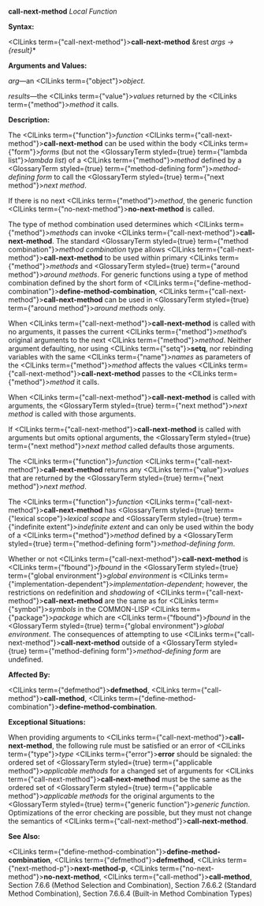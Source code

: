 **call-next-method** *Local Function* 



**Syntax:** 



<ClLinks  term={"call-next-method"}><b>call-next-method</b></ClLinks> &amp;rest *args → \{result\}*\* 



**Arguments and Values:** 



*arg*—an <ClLinks  term={"object"}><i>object</i></ClLinks>. 



*results*—the <ClLinks  term={"value"}><i>values</i></ClLinks> returned by the <ClLinks  term={"method"}><i>method</i></ClLinks> it calls. 



**Description:** 



The <ClLinks  term={"function"}><i>function</i></ClLinks> <ClLinks  term={"call-next-method"}><b>call-next-method</b></ClLinks> can be used within the body <ClLinks  term={"form"}><i>forms</i></ClLinks> (but not the <GlossaryTerm styled={true} term={"lambda list"}><i>lambda list</i></GlossaryTerm>) of a <ClLinks  term={"method"}><i>method</i></ClLinks> defined by a <GlossaryTerm styled={true} term={"method-defining form"}><i>method-defining form</i></GlossaryTerm> to call the <GlossaryTerm styled={true} term={"next method"}><i>next method</i></GlossaryTerm>. 



If there is no next <ClLinks  term={"method"}><i>method</i></ClLinks>, the generic function <ClLinks  term={"no-next-method"}><b>no-next-method</b></ClLinks> is called. 



The type of method combination used determines which <ClLinks  term={"method"}><i>methods</i></ClLinks> can invoke <ClLinks  term={"call-next-method"}><b>call-next-method</b></ClLinks>. The standard <GlossaryTerm styled={true} term={"method combination"}><i>method combination</i></GlossaryTerm> type allows <ClLinks  term={"call-next-method"}><b>call-next-method</b></ClLinks> to be used within primary <ClLinks  term={"method"}><i>methods</i></ClLinks> and <GlossaryTerm styled={true} term={"around method"}><i>around methods</i></GlossaryTerm>. For generic functions using a type of method combination defined by the short form of <ClLinks  term={"define-method-combination"}><b>define-method-combination</b></ClLinks>, <ClLinks  term={"call-next-method"}><b>call-next-method</b></ClLinks> can be used in <GlossaryTerm styled={true} term={"around method"}><i>around methods</i></GlossaryTerm> only. 



When <ClLinks  term={"call-next-method"}><b>call-next-method</b></ClLinks> is called with no arguments, it passes the current <ClLinks  term={"method"}><i>method</i></ClLinks>’s original arguments to the next <ClLinks  term={"method"}><i>method</i></ClLinks>. Neither argument defaulting, nor using <ClLinks  term={"setq"}><b>setq</b></ClLinks>, nor rebinding variables with the same <ClLinks  term={"name"}><i>names</i></ClLinks> as parameters of the <ClLinks  term={"method"}><i>method</i></ClLinks> affects the values <ClLinks  term={"call-next-method"}><b>call-next-method</b></ClLinks> passes to the <ClLinks  term={"method"}><i>method</i></ClLinks> it calls. 



When <ClLinks  term={"call-next-method"}><b>call-next-method</b></ClLinks> is called with arguments, the <GlossaryTerm styled={true} term={"next method"}><i>next method</i></GlossaryTerm> is called with those arguments. 



If <ClLinks  term={"call-next-method"}><b>call-next-method</b></ClLinks> is called with arguments but omits optional arguments, the <GlossaryTerm styled={true} term={"next method"}><i>next method</i></GlossaryTerm> called defaults those arguments. 



The <ClLinks  term={"function"}><i>function</i></ClLinks> <ClLinks  term={"call-next-method"}><b>call-next-method</b></ClLinks> returns any <ClLinks  term={"value"}><i>values</i></ClLinks> that are returned by the <GlossaryTerm styled={true} term={"next method"}><i>next method</i></GlossaryTerm>. 



 



 



The <ClLinks  term={"function"}><i>function</i></ClLinks> <ClLinks  term={"call-next-method"}><b>call-next-method</b></ClLinks> has <GlossaryTerm styled={true} term={"lexical scope"}><i>lexical scope</i></GlossaryTerm> and <GlossaryTerm styled={true} term={"indefinite extent"}><i>indefinite extent</i></GlossaryTerm> and can only be used within the body of a <ClLinks  term={"method"}><i>method</i></ClLinks> defined by a <GlossaryTerm styled={true} term={"method-defining form"}><i>method-defining form</i></GlossaryTerm>. 



Whether or not <ClLinks  term={"call-next-method"}><b>call-next-method</b></ClLinks> is <ClLinks  term={"fbound"}><i>fbound</i></ClLinks> in the <GlossaryTerm styled={true} term={"global environment"}><i>global environment</i></GlossaryTerm> is <ClLinks  term={"implementation-dependent"}><i>implementation-dependent</i></ClLinks>; however, the restrictions on redefinition and *shadowing* of <ClLinks  term={"call-next-method"}><b>call-next-method</b></ClLinks> are the same as for <ClLinks  term={"symbol"}><i>symbols</i></ClLinks> in the COMMON-LISP <ClLinks  term={"package"}><i>package</i></ClLinks> which are <ClLinks  term={"fbound"}><i>fbound</i></ClLinks> in the <GlossaryTerm styled={true} term={"global environment"}><i>global environment</i></GlossaryTerm>. The consequences of attempting to use <ClLinks  term={"call-next-method"}><b>call-next-method</b></ClLinks> outside of a <GlossaryTerm styled={true} term={"method-defining form"}><i>method-defining form</i></GlossaryTerm> are undefined. 



**Affected By:** 



<ClLinks  term={"defmethod"}><b>defmethod</b></ClLinks>, <ClLinks  term={"call-method"}><b>call-method</b></ClLinks>, <ClLinks  term={"define-method-combination"}><b>define-method-combination</b></ClLinks>. 



**Exceptional Situations:** 



When providing arguments to <ClLinks  term={"call-next-method"}><b>call-next-method</b></ClLinks>, the following rule must be satisfied or an error of <ClLinks  term={"type"}><i>type</i></ClLinks> <ClLinks  term={"error"}><b>error</b></ClLinks> should be signaled: the ordered set of <GlossaryTerm styled={true} term={"applicable method"}><i>applicable methods</i></GlossaryTerm> for a changed set of arguments for <ClLinks  term={"call-next-method"}><b>call-next-method</b></ClLinks> must be the same as the ordered set of <GlossaryTerm styled={true} term={"applicable method"}><i>applicable methods</i></GlossaryTerm> for the original arguments to the <GlossaryTerm styled={true} term={"generic function"}><i>generic function</i></GlossaryTerm>. Optimizations of the error checking are possible, but they must not change the semantics of <ClLinks  term={"call-next-method"}><b>call-next-method</b></ClLinks>. 



**See Also:** 



<ClLinks  term={"define-method-combination"}><b>define-method-combination</b></ClLinks>, <ClLinks  term={"defmethod"}><b>defmethod</b></ClLinks>, <ClLinks  term={"next-method-p"}><b>next-method-p</b></ClLinks>, <ClLinks  term={"no-next-method"}><b>no-next-method</b></ClLinks>, <ClLinks  term={"call-method"}><b>call-method</b></ClLinks>, Section 7.6.6 (Method Selection and Combination), Section 7.6.6.2 (Standard Method Combination), Section 7.6.6.4 (Built-in Method Combination Types) 



